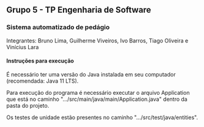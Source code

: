 ## Grupo 5 - TP Engenharia de Software

### Sistema automatizado de pedágio

Integrantes: Bruno Lima, Guilherme Viveiros, Ivo Barros, Tiago Oliveira e Vinícius Lara

#### Instruções para execução

É necessário ter uma versão do Java instalada em seu computador (recomendada: Java 11 LTS).

Para execução do programa é necessário executar o arquivo Application que está no caminho ".../src/main/java/main/Application.java" dentro da pasta do projeto.

Os testes de unidade estão presentes  no caminho ".../src/test/java/entities".
